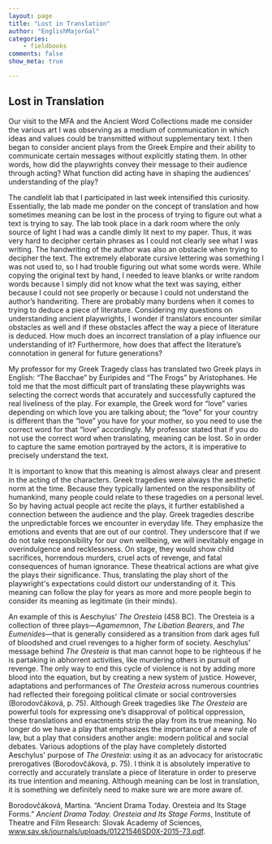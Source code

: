 ```yaml
---
layout: page  
title: "Lost in Translation"  
author: "EnglishMajorGal"  
categories:  
    - fieldbooks
comments: false  
show_meta: true

---
```


## Lost in Translation

Our visit to the MFA and the Ancient Word Collections made me consider the various art I was observing as a medium of communication in which ideas and values could be transmitted without supplementary text. I then began to consider ancient plays from the Greek Empire and their ability to communicate certain messages without explicitly stating them. In other words, how did the playwrights convey their message to their audience through acting? What function did acting have in shaping the audiences’ understanding of the play? 

The candlelit lab that I participated in last week intensified this curiosity. Essentially, the lab made me ponder on the concept of translation and how sometimes meaning can be lost in the process of trying to figure out what a text is trying to say. The lab took place in a dark room where the only source of light I had was a candle dimly lit next to my paper. Thus, it was very hard to decipher certain phrases as I could not clearly see what I was writing. The handwriting of the author was also an obstacle when trying to decipher the text. The extremely elaborate cursive lettering was something I was not used to, so I had trouble figuring out what some words were. While copying the original text by hand, I needed to leave blanks or write random words because I simply did not know what the text was saying, either because I could not see properly or because I could not understand the author’s handwriting. There are probably many burdens when it comes to trying to deduce a piece of literature. Considering my questions on understanding ancient playwrights, I wonder if translators encounter similar obstacles as well and if these obstacles affect the way a piece of literature is deduced. How much does an incorrect translation of a play influence our understanding of it? Furthermore, how does that affect the literature’s connotation in general for future generations? 

My professor for my Greek Tragedy class has translated two Greek plays in English: “The Bacchae” by Euripides and “The Frogs” by Aristophanes. He told me that the most difficult part of translating these playwrights was selecting the correct words that accurately and successfully captured the real liveliness of the play. For example, the Greek word for “love” varies depending on which love you are talking about; the “love” for your country is different than the “love” you have for your mother, so you need to use the correct word for that “love” accordingly. My professor stated that if you do not use the correct word when translating, meaning can be lost. So in order to capture the same emotion portrayed by the actors, it is imperative to precisely understand the text.      

It is important to know that this meaning is almost always clear and present in the acting of the characters. Greek tragedies were always the aesthetic norm at the time. Because they typically lamented on the responsibility of humankind, many people could relate to these tragedies on a personal level. So by having actual people act recite the plays, it further established a connection between the audience and the play. Greek tragedies describe the unpredictable forces we encounter in everyday life. They emphasize the emotions and events that are out of our control. They underscore that if we do not take responsibility for our own wellbeing, we will inevitably engage in overindulgence and recklessness. On stage, they would show child sacrifices, horrendous murders, cruel acts of revenge, and fatal consequences of human ignorance. These theatrical actions are what give the plays their significance. Thus, translating the play short of the playwright's expectations could distort our understanding of it. This meaning can follow the play for years as more and more people begin to consider its meaning as legitimate (in their minds). 

An example of this is Aeschylus’ *The Oresteia* (458 BC). The Oresteia is a collection of three plays—*Agamemnon*, *The Libation Bearers*, and *The Eumenides*—that is generally considered as a transition from dark ages full of bloodshed and cruel revenges to a higher form of society. Aeschylus’ message behind *The Oresteia* is that man cannot hope to be righteous if he is partaking in abhorrent activities, like murdering others in pursuit of revenge. The only way to end this cycle of violence is not by adding more blood into the equation, but by creating a new system of justice. However, adaptations and performances of *The Oresteia* across numerous countries had reflected their foregoing political climate or social controversies (Borodovčáková, p. 75). Although Greek tragedies like *The Oresteia* are powerful tools for expressing one’s disapproval of political oppression, these translations and enactments strip the play from its true meaning. No longer do we have a play that emphasizes the importance of a new rule of law, but a play that considers another angle: modern political and social debates. Various adoptions of the play have completely distorted Aeschylus' purpose of *The Oresteia*: using it as an advocacy for aristocratic prerogatives (Borodovčáková, p. 75). I think it is absolutely imperative to correctly and accurately translate a piece of literature in order to preserve its true intention and meaning. Although meaning can be lost in translation, it is something we definitely need to make sure we are more aware of. 

Borodovčáková, Martina. “Ancient Drama Today. Oresteia and Its Stage Forms.” *Ancient Drama Today. Oresteia and Its Stage Forms*, Institute of Theatre and Film Research: Slovak Academy of Sciences, www.sav.sk/journals/uploads/01221546SD0X-2015-73.pdf.